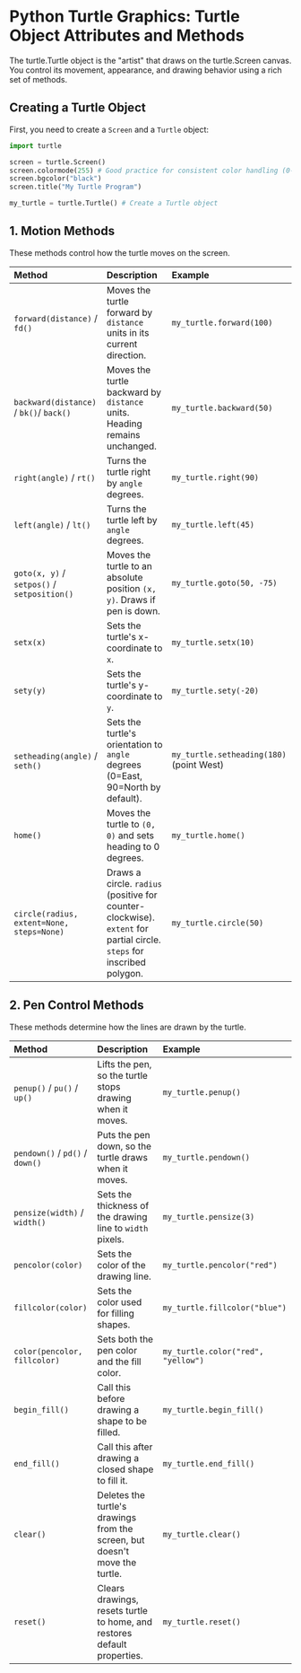 # Python Turtle Graphics: Turtle Object Attributes and Methods
The turtle.Turtle object is the "artist" that draws on the turtle.Screen canvas. You control its movement, appearance, and drawing behavior using a rich set of methods.

## Creating a Turtle Object
First, you need to create a `Screen` and a `Turtle` object:
```python
import turtle

screen = turtle.Screen()
screen.colormode(255) # Good practice for consistent color handling (0-255 or color names)
screen.bgcolor("black")
screen.title("My Turtle Program")

my_turtle = turtle.Turtle() # Create a Turtle object
```

## 1. Motion Methods
These methods control how the turtle moves on the screen.

| Method                                    | Description                                                                 | Example                                     |
| :---------------------------------------- | :-------------------------------------------------------------------------- | :------------------------------------------ |
| `forward(distance)` / `fd()`              | Moves the turtle forward by `distance` units in its current direction.      | `my_turtle.forward(100)`                    |
| `backward(distance)` / `bk()`/ `back()`   | Moves the turtle backward by `distance` units. Heading remains unchanged.   | `my_turtle.backward(50)`                    |
| `right(angle)` / `rt()`                   | Turns the turtle right by `angle` degrees.                                  | `my_turtle.right(90)`                       |
| `left(angle)` / `lt()`                    | Turns the turtle left by `angle` degrees.                                   | `my_turtle.left(45)`                        |
| `goto(x, y)` / `setpos()` / `setposition()` | Moves the turtle to an absolute position `(x, y)`. Draws if pen is down.    | `my_turtle.goto(50, -75)`                   |
| `setx(x)`                                 | Sets the turtle's x-coordinate to `x`.                                      | `my_turtle.setx(10)`                        |
| `sety(y)`                                 | Sets the turtle's y-coordinate to `y`.                                      | `my_turtle.sety(-20)`                       |
| `setheading(angle)` / `seth()`            | Sets the turtle's orientation to `angle` degrees (0=East, 90=North by default). | `my_turtle.setheading(180)` (point West)    |
| `home()`                                  | Moves the turtle to `(0, 0)` and sets heading to 0 degrees.                 | `my_turtle.home()`                          |
| `circle(radius, extent=None, steps=None)` | Draws a circle. `radius` (positive for counter-clockwise). `extent` for partial circle. `steps` for inscribed polygon. | `my_turtle.circle(50)`                      |


## 2. Pen Control Methods
These methods determine how the lines are drawn by the turtle.

| Method                                 | Description                                                                 | Example                                     |
| :------------------------------------- | :-------------------------------------------------------------------------- | :------------------------------------------ |
| `penup()` / `pu()` / `up()`            | Lifts the pen, so the turtle stops drawing when it moves.                   | `my_turtle.penup()`                         |
| `pendown()` / `pd()` / `down()`        | Puts the pen down, so the turtle draws when it moves.                     | `my_turtle.pendown()`                       |
| `pensize(width)` / `width()`           | Sets the thickness of the drawing line to `width` pixels.                   | `my_turtle.pensize(3)`                      |
| `pencolor(color)`                      | Sets the color of the drawing line.                                         | `my_turtle.pencolor("red")`                 |
| `fillcolor(color)`                     | Sets the color used for filling shapes.                                     | `my_turtle.fillcolor("blue")`               |
| `color(pencolor, fillcolor)`           | Sets both the pen color and the fill color.                                 | `my_turtle.color("red", "yellow")`          |
| `begin_fill()`                         | Call this before drawing a shape to be filled.                              | `my_turtle.begin_fill()`                    |
| `end_fill()`                           | Call this after drawing a closed shape to fill it.                          | `my_turtle.end_fill()`                      |
| `clear()`                              | Deletes the turtle's drawings from the screen, but doesn't move the turtle. | `my_turtle.clear()`                         |
| `reset()`                              | Clears drawings, resets turtle to home, and restores default properties.    | `my_turtle.reset()`                         |

